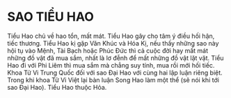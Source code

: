 # SAO TIỂU HAO

Tiểu Hao chủ về hao tổn, mất mát. Tiểu Hao gây cho tâm ý điều hối hận, tiếc thương. Tiểu Hao kị gặp Văn Khúc và Hóa Kị, nếu thấy những sao này hội tụ vào Mệnh, Tài Bạch hoặc Phúc Đức thì cả cuộc đời hay mất mát những đồ vật đã mua sắm, nhất là lơ đễnh để mất những đồ vật lặt vặt. Tiểu Hao đi với Phi Liêm thì mua sắm mà chẳng suy tính, mua rồi mới hối tiếc. Khoa Tử Vi Trung Quốc đối với sao Đại Hao với cùng hai lập luận riêng biệt. Trong khi khoa Tử Vi Việt lại bàn luận Song Hao làm một thể (sẽ nói khi tới sao Đại Hao). Tiểu Hao thuộc Hỏa.